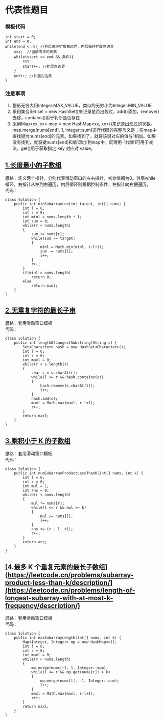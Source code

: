 # 代表性题目

### 模板代码
```
int start = 0;
int end = 0;
while(end < n){ //外层循环扩展右边界，内层循环扩展左边界
    xxx;  //当前考虑的元素
    while(start <= end && 条件){
        xxx
        start++; //扩展左边界
    }
    end++; //扩展右边界
}
```

### 注意事项
1. 整形无穷大用Integer.MAX_VALUE，类似的无穷小为Integer.MIN_VALUE  
2. 采用集合Set<Character> set = new HashSet<Character>()来记录是否出现过，add()添加，remove()去除，contains()用于判断是否存在
3. 采用Map<xx, xx> map = new HashMap<xx, xx>()来记录出现过的次数。map.merge(nums[end], 1, Integer::sum)这行代码的完整含义是：在map中查找键为nums[end]的元素。如果找到了，就将该键对应的值与1相加。如果没有找到，就将键nums[end]和值1添加到map中。同理用-1代替1可用于减法。get()用于获取指定 key 对应对 value。

## [1.长度最小的子数组](https://leetcode.cn/problems/minimum-size-subarray-sum/description/)
思路：定义两个指针，分别代表滑动窗口的左右指针，初始值都为0。外层while循环，右指针从左到右遍历，内层循环则根据控制条件，左指针向右便遍历。  
代码：
```
class Solution {
    public int minSubArrayLen(int target, int[] nums) {
        int l = 0;
        int r = 0;
        int minl = nums.length + 1;
        int sum = 0;
        while(r < nums.length)
        {
            sum += nums[r];
            while(sum >= target)
            {
                minl = Math.min(minl, r-l+1);
                sum -= nums[l];
                l++;
            }
            r++;
        }
        if(minl > nums.length)
            return 0;
        else
            return minl;
    }
}
```

## [2.无重复字符的最长子串](https://leetcode.cn/problems/longest-substring-without-repeating-characters/description/)
思路：套用滑动窗口模板  
代码：
```
class Solution {
    public int lengthOfLongestSubstring(String s) {
        Set<Character> hash = new HashSet<Character>();
        int l = 0;
        int r = 0;
        int maxl = 0;
        while(r < s.length())
        {
            char c = s.charAt(r);
            while(l <= r && hash.contains(c))
            {
                hash.remove(s.charAt(l));
                l++;
            }
            hash.add(c);
            maxl = Math.max(maxl, r-l+1);
            r++;
        }
        return maxl;
    }
}
```

## [3.乘积小于 K 的子数组](https://leetcode.cn/problems/subarray-product-less-than-k/description/)
思路：套用滑动窗口模板  
代码：
```
class Solution {
    public int numSubarrayProductLessThanK(int[] nums, int k) {
        int l = 0;
        int r = 0;
        int mul = 1;
        int ans = 0;
        while(r < nums.length)
        {
            mul *= nums[r];
            while(l <= r && mul >= k)
            {
                mul /= nums[l];
                l++;
            }
            ans += (r - l  +1);
            r++;
        }
        return ans;
    }
}
```

## [4.最多 K 个重复元素的最长子数组](https://leetcode.cn/problems/subarray-product-less-than-k/description/](https://leetcode.cn/problems/length-of-longest-subarray-with-at-most-k-frequency/description/)
思路：套用滑动窗口模板  
代码：
```
class Solution {
    public int maxSubarrayLength(int[] nums, int k) {
        Map<Integer, Integer> mp = new HashMap<>();
        int l = 0;
        int r = 0;
        int maxl = 0;
        while(r < nums.length)
        {
            mp.merge(nums[r], 1, Integer::sum);
            while(l <= r && mp.get(nums[r]) > k)
            {
                mp.merge(nums[l], -1, Integer::sum);
                l++;
            }
            maxl = Math.max(maxl, r-l+1);
            r++;
        }
        return maxl;
    }
}
```
